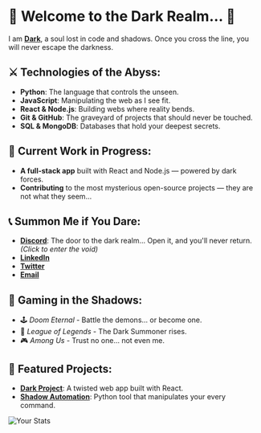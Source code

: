# 👹 Welcome to the Dark Realm... 👹

I am **[Dark](https://discord.com/users/your-id)**, a soul lost in code and shadows. Once you cross the line, you will never escape the darkness.

## ⚔️ Technologies of the Abyss:
- **Python**: The language that controls the unseen.
- **JavaScript**: Manipulating the web as I see fit.
- **React & Node.js**: Building webs where reality bends.
- **Git & GitHub**: The graveyard of projects that should never be touched.
- **SQL & MongoDB**: Databases that hold your deepest secrets.

## 🔮 Current Work in Progress:
- **A full-stack app** built with React and Node.js — powered by dark forces.
- **Contributing** to the most mysterious open-source projects — they are not what they seem...

## 📞 Summon Me if You Dare:
- **[Discord](https://discord.com/users/your-id)**: The door to the dark realm... Open it, and you'll never return. *(Click to enter the void)*
- **[LinkedIn](https://www.linkedin.com/in/your-profile)**  
- **[Twitter](https://twitter.com/your-profile)**  
- **[Email](mailto:your-email@example.com)**

## 👾 Gaming in the Shadows:
- 🕹️ *Doom Eternal* - Battle the demons... or become one.
- 🏹 *League of Legends* - The Dark Summoner rises.
- 🎮 *Among Us* - Trust no one... not even me.

## 🌟 Featured Projects:
- [**Dark Project**](https://github.com/your-username/project1): A twisted web app built with React.
- [**Shadow Automation**](https://github.com/your-username/project2): Python tool that manipulates your every command.

![Your Stats](https://github-readme-stats.vercel.app/api?username=your-username&show_icons=true&theme=radical)
